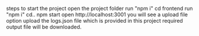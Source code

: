 steps to start the project open the project folder run "npm i"
cd frontend run "npm i"
cd..
npm start
open http://localhost:3001
you will see a upload file option 
upload the logs.json file which is provided in this project
required output file will be downloaded.

